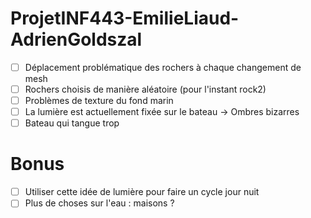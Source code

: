 # ProjetINF443-EmilieLiaud-AdrienGoldszal
- [ ] Déplacement problématique des rochers à chaque changement de mesh
- [ ] Rochers choisis de manière aléatoire (pour l'instant rock2)
- [ ] Problèmes de texture du fond marin
- [ ] La lumière est actuellement fixée sur le bateau -> Ombres bizarres
- [ ] Bateau qui tangue trop

# Bonus 
- [ ] Utiliser cette idée de lumière pour faire un cycle jour nuit
- [ ] Plus de choses sur l'eau :  maisons ? 
